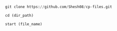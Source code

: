 ```python
git clone https://github.com/Shesh08/cp-files.git
```

```python
cd (dir_path)
```

```python
start (file_name)
```
